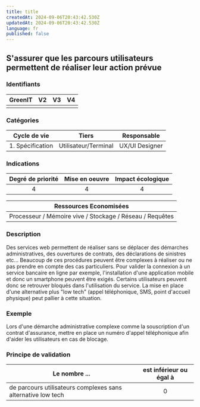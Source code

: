 ```yaml
---
title: title
createdAt: 2024-09-06T20:43:42.530Z
updatedAt: 2024-09-06T20:43:42.530Z
language: fr
published: false
---
```

## S'assurer que les parcours utilisateurs permettent de réaliser leur action prévue

### Identifiants

| GreenIT |  V2  |  V3  |  V4  |
|:-------:|:----:|:----:|:----:|
|      |   |   |      |

### Catégories

| Cycle de vie |  Tiers  |  Responsable  |
|:---------:|:----:|:----:|
| 1. Spécification | Utilisateur/Terminal | UX/UI Designer |

### Indications

| Degré de priorité |      Mise en oeuvre       |  Impact écologique    |
|:-------------------:|:-------------------------:|:---------------------:|
| 4 | 4 | 4 |

|Ressources Economisées                                      |
|:----------------------------------------------------------:|
|Processeur / Mémoire vive / Stockage / Réseau / Requêtes    |

### Description

Des services web permettent de réaliser sans se déplacer des démarches administratives, des ouvertures de contrats, des déclarations de sinistres etc...
Beaucoup de ces procédures peuvent être complexes à réaliser ou ne pas prendre en compte des cas particuliers.
Pour valider la connexion à un service bancaire en ligne par exemple, l'installation d'une application mobile et donc un smartphone peuvent être exigés.
Certains utilisateurs peuvent donc se retrouver bloqués dans l'utilisation du service. 
La mise en place d'une alternative plus "low tech" (appel téléphonique, SMS, point d'accueil physique) peut pallier à cette situation.

### Exemple

Lors d'une démarche administrative complexe comme la souscription d'un contrat d'assurance, mettre en place un numéro d'appel téléphonique afin d'aider les utilisateurs en cas de blocage.

### Principe de validation

| Le nombre ... |     est inférieur ou égal à   |  
|-------------------|:-------------------------:|
| de parcours utilisateurs complexes sans alternative low tech  |  0 |

